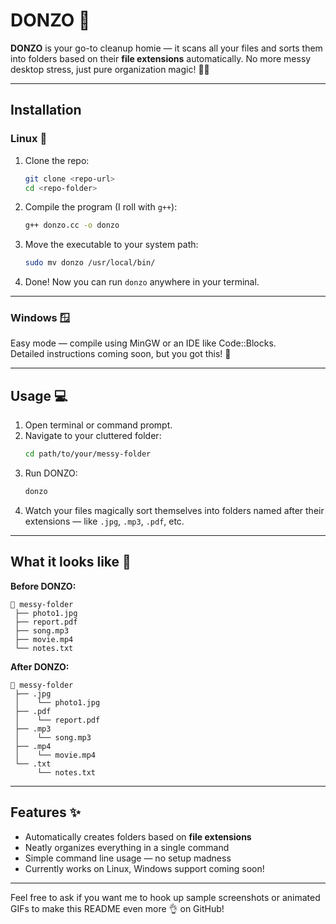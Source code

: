
# DONZO 🚀

**DONZO** is your go-to cleanup homie — it scans all your files and sorts them into folders based on their **file extensions** automatically. No more messy desktop stress, just pure organization magic! 🧹✨

---

## Installation

### Linux 🐧

1. Clone the repo:
   ```bash
   git clone <repo-url>
   cd <repo-folder>
   ```
2. Compile the program (I roll with `g++`):
   ```bash
   g++ donzo.cc -o donzo
   ```
3. Move the executable to your system path:
   ```bash
   sudo mv donzo /usr/local/bin/
   ```
4. Done! Now you can run `donzo` anywhere in your terminal.

---

### Windows 🪟

Easy mode — compile using MinGW or an IDE like Code::Blocks.  
Detailed instructions coming soon, but you got this! 💪

---

## Usage 💻

1. Open terminal or command prompt.
2. Navigate to your cluttered folder:
   ```bash
   cd path/to/your/messy-folder
   ```
3. Run DONZO:
   ```bash
   donzo
   ```
4. Watch your files magically sort themselves into folders named after their extensions — like `.jpg`, `.mp3`, `.pdf`, etc.

---

## What it looks like 👀

**Before DONZO:**

```
📂 messy-folder
 ├── photo1.jpg
 ├── report.pdf
 ├── song.mp3
 ├── movie.mp4
 └── notes.txt
```

**After DONZO:**

```
📂 messy-folder
 ├── .jpg
 │    └── photo1.jpg
 ├── .pdf
 │    └── report.pdf
 ├── .mp3
 │    └── song.mp3
 ├── .mp4
 │    └── movie.mp4
 └── .txt
      └── notes.txt
```

---

## Features ✨

- Automatically creates folders based on **file extensions**
- Neatly organizes everything in a single command
- Simple command line usage — no setup madness
- Currently works on Linux, Windows support coming soon!

---

Feel free to ask if you want me to hook up sample screenshots or animated GIFs to make this README even more 👌 on GitHub!
